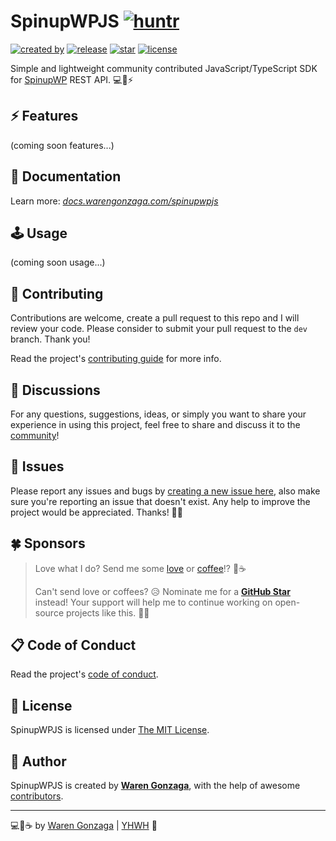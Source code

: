 # SpinupWPJS   [![huntr](https://cdn.huntr.dev/huntr_security_badge_mono.svg)](https://huntr.dev)

[![created by](https://img.shields.io/badge/created%20by-Waren%20Gonzaga-blue.svg?longCache=true&style=flat-square)](https://github.com/warengonzaga) [![release](https://img.shields.io/github/release/warengonzaga/spinupwp.js.svg?style=flat-square)](https://github.com/warengonzaga/spinupwp.js/releases) [![star](https://img.shields.io/github/stars/warengonzaga/spinupwp.js.svg?style=flat-square)](https://github.com/warengonzaga/spinupwp.js/stargazers) [![license](https://img.shields.io/github/license/warengonzaga/spinupwp.js.svg?style=flat-square)](https://github.com/warengonzaga/spinupwp.js/blob/main/license)

Simple and lightweight community contributed JavaScript/TypeScript SDK for [SpinupWP](https://spinupwp.com/?referral=30LoZd9rpV) REST API. 💻🚀⚡

## ⚡ Features

(coming soon features...)

## 📖 Documentation

Learn more: _[docs.warengonzaga.com/spinupwpjs](https://docs.warengonzaga.com/spinupwpjs)_

## 🕹️ Usage

(coming soon usage...)

## 🎯 Contributing

Contributions are welcome, create a pull request to this repo and I will review your code. Please consider to submit your pull request to the ```dev``` branch. Thank you!

Read the project's [contributing guide](./CONTRIBUTING.md) for more info.

## 💬 Discussions

For any questions, suggestions, ideas, or simply you want to share your experience in using this project, feel free to share and discuss it to the [community](https://github.com/warengonzaga/spinupwp.js/discussions)!

## 🐛 Issues

Please report any issues and bugs by [creating a new issue here](https://github.com/warengonzaga/spinupwp.js/issues/new/choose), also make sure you're reporting an issue that doesn't exist. Any help to improve the project would be appreciated. Thanks! 🙏✨

## 🍀 Sponsors

> Love what I do? Send me some [love](https://github.com/sponsors/warengonzaga) or [coffee](https://buymeacoff.ee/warengonzaga)!? 💖☕
>
> Can't send love or coffees? 😥 Nominate me for a **[GitHub Star](https://stars.github.com/nominate)** instead!
> Your support will help me to continue working on open-source projects like this. 🙏😇

## 📋 Code of Conduct

Read the project's [code of conduct](./CODE_OF_CONDUCT.md).

## 📃 License

SpinupWPJS is licensed under [The MIT License](https://opensource.org/licenses/MIT).

## 📝 Author

SpinupWPJS is created by **[Waren Gonzaga](https://github.com/warengonzaga)**, with the help of awesome [contributors](https://github.com/warengonzaga/spinupwp.js/graphs/contributors).

---

💻💖☕ by [Waren Gonzaga](https://warengonzaga.com) | [YHWH](https://youtu.be/HHrxS4diLew?t=44) 🙏
